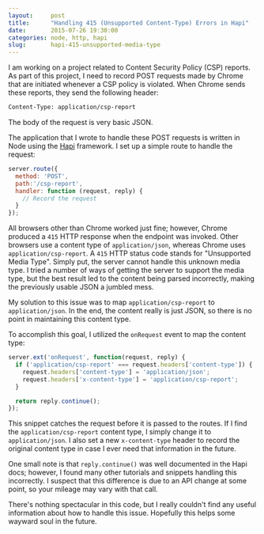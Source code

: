 ```yaml
---
layout:     post
title:      "Handling 415 (Unsupported Content-Type) Errors in Hapi"
date:       2015-07-26 19:30:00
categories: node, http, hapi
slug:       hapi-415-unsupported-media-type
---
```


I am working on a project related to Content Security Policy (CSP) reports. As part of this project, I need to record POST requests made by Chrome that are initiated whenever a CSP policy is violated. When Chrome sends these reports, they send the following header:

```bash
Content-Type: application/csp-report
```

The body of the request is very basic JSON.

The application that I wrote to handle these POST requests is written in Node using the [Hapi](http://hapijs.com/) framework. I set up a simple route to handle the request:

```javascript
server.route({
  method: 'POST',
  path:'/csp-report',
  handler: function (request, reply) {
    // Record the request
  }
});
```

All browsers other than Chrome worked just fine; however, Chrome produced a `415` HTTP response when the endpoint was invoked. Other browsers use a content type of `application/json`, whereas Chrome uses `application/csp-report`. A `415` HTTP status code stands for "Unsupported Media Type". Simply put, the server cannot handle this unknown media type. I tried a number of ways of getting the server to support the media type, but the best result led to the content being parsed incorrectly, making the previously usable JSON a jumbled mess.

My solution to this issue was to map `application/csp-report` to `application/json`. In the end, the content really is just JSON, so there is no point in maintaining this content type.

To accomplish this goal, I utilized the `onRequest` event to map the content type:

```javascript
server.ext('onRequest', function(request, reply) {
  if ('application/csp-report' === request.headers['content-type']) {
    request.headers['content-type'] = 'application/json';
    request.headers['x-content-type'] = 'application/csp-report';
  }

  return reply.continue();
});
```

This snippet catches the request before it is passed to the routes. If I find the `application/csp-report` content type, I simply change it to `application/json`. I also set a new `x-content-type` header to record the original content type in case I ever need that information in the future.

One small note is that `reply.continue()` was well documented in the Hapi docs; however, I found many other tutorials and snippets handling this incorrectly. I suspect that this difference is due to an API change at some point, so your mileage may vary with that call.

There's nothing spectacular in this code, but I really couldn't find any useful information about how to handle this issue. Hopefully this helps some wayward soul in the future.
